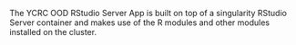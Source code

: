 The YCRC OOD RStudio Server App is built on top of a singularity RStudio Server container and makes use of the R modules and other modules installed on the cluster. 

